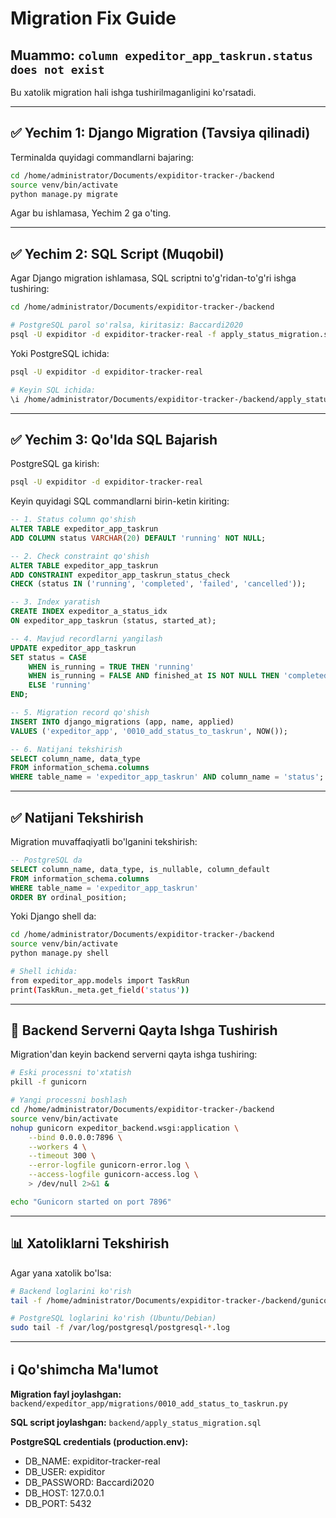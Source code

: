 # Migration Fix Guide

## Muammo: `column expeditor_app_taskrun.status does not exist`

Bu xatolik migration hali ishga tushirilmaganligini ko'rsatadi.

---

## ✅ Yechim 1: Django Migration (Tavsiya qilinadi)

Terminalda quyidagi commandlarni bajaring:

```bash
cd /home/administrator/Documents/expiditor-tracker-/backend
source venv/bin/activate
python manage.py migrate
```

Agar bu ishlamasa, Yechim 2 ga o'ting.

---

## ✅ Yechim 2: SQL Script (Muqobil)

Agar Django migration ishlamasa, SQL scriptni to'g'ridan-to'g'ri ishga tushiring:

```bash
cd /home/administrator/Documents/expiditor-tracker-/backend

# PostgreSQL parol so'ralsa, kiritasiz: Baccardi2020
psql -U expiditor -d expiditor-tracker-real -f apply_status_migration.sql
```

Yoki PostgreSQL ichida:

```bash
psql -U expiditor -d expiditor-tracker-real

# Keyin SQL ichida:
\i /home/administrator/Documents/expiditor-tracker-/backend/apply_status_migration.sql
```

---

## ✅ Yechim 3: Qo'lda SQL Bajarish

PostgreSQL ga kirish:

```bash
psql -U expiditor -d expiditor-tracker-real
```

Keyin quyidagi SQL commandlarni birin-ketin kiriting:

```sql
-- 1. Status column qo'shish
ALTER TABLE expeditor_app_taskrun 
ADD COLUMN status VARCHAR(20) DEFAULT 'running' NOT NULL;

-- 2. Check constraint qo'shish
ALTER TABLE expeditor_app_taskrun 
ADD CONSTRAINT expeditor_app_taskrun_status_check 
CHECK (status IN ('running', 'completed', 'failed', 'cancelled'));

-- 3. Index yaratish
CREATE INDEX expeditor_a_status_idx 
ON expeditor_app_taskrun (status, started_at);

-- 4. Mavjud recordlarni yangilash
UPDATE expeditor_app_taskrun
SET status = CASE
    WHEN is_running = TRUE THEN 'running'
    WHEN is_running = FALSE AND finished_at IS NOT NULL THEN 'completed'
    ELSE 'running'
END;

-- 5. Migration record qo'shish
INSERT INTO django_migrations (app, name, applied)
VALUES ('expeditor_app', '0010_add_status_to_taskrun', NOW());

-- 6. Natijani tekshirish
SELECT column_name, data_type 
FROM information_schema.columns 
WHERE table_name = 'expeditor_app_taskrun' AND column_name = 'status';
```

---

## ✅ Natijani Tekshirish

Migration muvaffaqiyatli bo'lganini tekshirish:

```sql
-- PostgreSQL da
SELECT column_name, data_type, is_nullable, column_default
FROM information_schema.columns 
WHERE table_name = 'expeditor_app_taskrun' 
ORDER BY ordinal_position;
```

Yoki Django shell da:

```bash
cd /home/administrator/Documents/expiditor-tracker-/backend
source venv/bin/activate
python manage.py shell

# Shell ichida:
from expeditor_app.models import TaskRun
print(TaskRun._meta.get_field('status'))
```

---

## 🔄 Backend Serverni Qayta Ishga Tushirish

Migration'dan keyin backend serverni qayta ishga tushiring:

```bash
# Eski processni to'xtatish
pkill -f gunicorn

# Yangi processni boshlash
cd /home/administrator/Documents/expiditor-tracker-/backend
source venv/bin/activate
nohup gunicorn expeditor_backend.wsgi:application \
    --bind 0.0.0.0:7896 \
    --workers 4 \
    --timeout 300 \
    --error-logfile gunicorn-error.log \
    --access-logfile gunicorn-access.log \
    > /dev/null 2>&1 &

echo "Gunicorn started on port 7896"
```

---

## 📊 Xatoliklarni Tekshirish

Agar yana xatolik bo'lsa:

```bash
# Backend loglarini ko'rish
tail -f /home/administrator/Documents/expiditor-tracker-/backend/gunicorn-error.log

# PostgreSQL loglarini ko'rish (Ubuntu/Debian)
sudo tail -f /var/log/postgresql/postgresql-*.log
```

---

## ℹ️ Qo'shimcha Ma'lumot

**Migration fayl joylashgan:** 
`backend/expeditor_app/migrations/0010_add_status_to_taskrun.py`

**SQL script joylashgan:** 
`backend/apply_status_migration.sql`

**PostgreSQL credentials (production.env):**
- DB_NAME: expiditor-tracker-real
- DB_USER: expiditor
- DB_PASSWORD: Baccardi2020
- DB_HOST: 127.0.0.1
- DB_PORT: 5432




